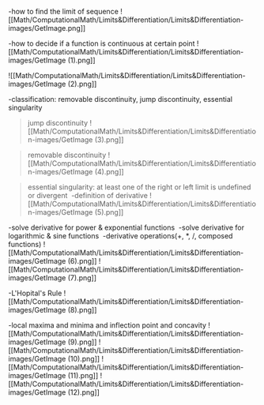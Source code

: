 -how to find the limit of sequence
![[Math/ComputationalMath/Limits&Differentiation/Limits&Differentiation-images/GetImage.png]]

-how to decide if a function is continuous at certain point
![[Math/ComputationalMath/Limits&Differentiation/Limits&Differentiation-images/GetImage (1).png]]

![[Math/ComputationalMath/Limits&Differentiation/Limits&Differentiation-images/GetImage (2).png]]


-classification: removable discontinuity, jump discontinuity, essential singularity 

>jump discontinuity
![[Math/ComputationalMath/Limits&Differentiation/Limits&Differentiation-images/GetImage (3).png]]

>removable discontinuity
![[Math/ComputationalMath/Limits&Differentiation/Limits&Differentiation-images/GetImage (4).png]]

>essential singularity: at least one of the right or left limit is undefined or divergent 
-definition of derivative
![[Math/ComputationalMath/Limits&Differentiation/Limits&Differentiation-images/GetImage (5).png]]

-solve derivative for power & exponential functions 
-solve derivative for logarithmic & sine functions 
-derivative operations(+, *, /, composed functions)
![[Math/ComputationalMath/Limits&Differentiation/Limits&Differentiation-images/GetImage (6).png]]
![[Math/ComputationalMath/Limits&Differentiation/Limits&Differentiation-images/GetImage (7).png]]

-L'Hopital's Rule
![[Math/ComputationalMath/Limits&Differentiation/Limits&Differentiation-images/GetImage (8).png]]

-local maxima and minima and inflection point and concavity
![[Math/ComputationalMath/Limits&Differentiation/Limits&Differentiation-images/GetImage (9).png]]
![[Math/ComputationalMath/Limits&Differentiation/Limits&Differentiation-images/GetImage (10).png]]
![[Math/ComputationalMath/Limits&Differentiation/Limits&Differentiation-images/GetImage (11).png]]
![[Math/ComputationalMath/Limits&Differentiation/Limits&Differentiation-images/GetImage (12).png]]
